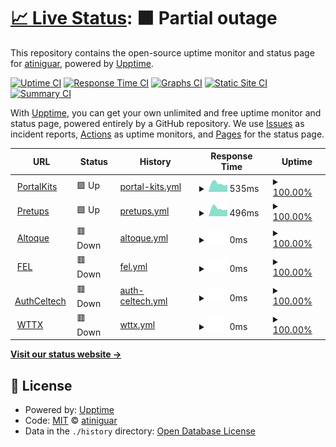 # [📈 Live Status](https://atiniguar.github.io/celtech-status): <!--live status--> **🟧 Partial outage**

This repository contains the open-source uptime monitor and status page for [atiniguar](https://atiniguar.github.io/celtech-status), powered by [Upptime](https://github.com/upptime/upptime).

[![Uptime CI](https://github.com/atiniguar/celtech-status/workflows/Uptime%20CI/badge.svg)](https://github.com/atiniguar/celtech-status/actions?query=workflow%3A%22Uptime+CI%22)
[![Response Time CI](https://github.com/atiniguar/celtech-status/workflows/Response%20Time%20CI/badge.svg)](https://github.com/atiniguar/celtech-status/actions?query=workflow%3A%22Response+Time+CI%22)
[![Graphs CI](https://github.com/atiniguar/celtech-status/workflows/Graphs%20CI/badge.svg)](https://github.com/atiniguar/celtech-status/actions?query=workflow%3A%22Graphs+CI%22)
[![Static Site CI](https://github.com/atiniguar/celtech-status/workflows/Static%20Site%20CI/badge.svg)](https://github.com/atiniguar/celtech-status/actions?query=workflow%3A%22Static+Site+CI%22)
[![Summary CI](https://github.com/atiniguar/celtech-status/workflows/Summary%20CI/badge.svg)](https://github.com/atiniguar/celtech-status/actions?query=workflow%3A%22Summary+CI%22)

With [Upptime](https://upptime.js.org), you can get your own unlimited and free uptime monitor and status page, powered entirely by a GitHub repository. We use [Issues](https://github.com/atiniguar/celtech-status/issues) as incident reports, [Actions](https://github.com/atiniguar/celtech-status/actions) as uptime monitors, and [Pages](https://atiniguar.github.io/celtech-status) for the status page.

<!--start: status pages-->
<!-- This summary is generated by Upptime (https://github.com/upptime/upptime) -->
<!-- Do not edit this manually, your changes will be overwritten -->
<!-- prettier-ignore -->
| URL | Status | History | Response Time | Uptime |
| --- | ------ | ------- | ------------- | ------ |
| <img alt="" src="https://icons.duckduckgo.com/ip3/portalkits.celtech.com.gt.ico" height="13"> [PortalKits](https://portalkits.celtech.com.gt/) | 🟩 Up | [portal-kits.yml](https://github.com/atiniguar/celtech-status/commits/HEAD/history/portal-kits.yml) | <details><summary><img alt="Response time graph" src="./graphs/portal-kits/response-time-week.png" height="20"> 535ms</summary><br><a href="https://atiniguar.github.io/celtech-status/history/portal-kits"><img alt="Response time 764" src="https://img.shields.io/endpoint?url=https%3A%2F%2Fraw.githubusercontent.com%2Fatiniguar%2Fceltech-status%2FHEAD%2Fapi%2Fportal-kits%2Fresponse-time.json"></a><br><a href="https://atiniguar.github.io/celtech-status/history/portal-kits"><img alt="24-hour response time 543" src="https://img.shields.io/endpoint?url=https%3A%2F%2Fraw.githubusercontent.com%2Fatiniguar%2Fceltech-status%2FHEAD%2Fapi%2Fportal-kits%2Fresponse-time-day.json"></a><br><a href="https://atiniguar.github.io/celtech-status/history/portal-kits"><img alt="7-day response time 535" src="https://img.shields.io/endpoint?url=https%3A%2F%2Fraw.githubusercontent.com%2Fatiniguar%2Fceltech-status%2FHEAD%2Fapi%2Fportal-kits%2Fresponse-time-week.json"></a><br><a href="https://atiniguar.github.io/celtech-status/history/portal-kits"><img alt="30-day response time 485" src="https://img.shields.io/endpoint?url=https%3A%2F%2Fraw.githubusercontent.com%2Fatiniguar%2Fceltech-status%2FHEAD%2Fapi%2Fportal-kits%2Fresponse-time-month.json"></a><br><a href="https://atiniguar.github.io/celtech-status/history/portal-kits"><img alt="1-year response time 764" src="https://img.shields.io/endpoint?url=https%3A%2F%2Fraw.githubusercontent.com%2Fatiniguar%2Fceltech-status%2FHEAD%2Fapi%2Fportal-kits%2Fresponse-time-year.json"></a></details> | <details><summary><a href="https://atiniguar.github.io/celtech-status/history/portal-kits">100.00%</a></summary><a href="https://atiniguar.github.io/celtech-status/history/portal-kits"><img alt="All-time uptime 99.23%" src="https://img.shields.io/endpoint?url=https%3A%2F%2Fraw.githubusercontent.com%2Fatiniguar%2Fceltech-status%2FHEAD%2Fapi%2Fportal-kits%2Fuptime.json"></a><br><a href="https://atiniguar.github.io/celtech-status/history/portal-kits"><img alt="24-hour uptime 100.00%" src="https://img.shields.io/endpoint?url=https%3A%2F%2Fraw.githubusercontent.com%2Fatiniguar%2Fceltech-status%2FHEAD%2Fapi%2Fportal-kits%2Fuptime-day.json"></a><br><a href="https://atiniguar.github.io/celtech-status/history/portal-kits"><img alt="7-day uptime 100.00%" src="https://img.shields.io/endpoint?url=https%3A%2F%2Fraw.githubusercontent.com%2Fatiniguar%2Fceltech-status%2FHEAD%2Fapi%2Fportal-kits%2Fuptime-week.json"></a><br><a href="https://atiniguar.github.io/celtech-status/history/portal-kits"><img alt="30-day uptime 100.00%" src="https://img.shields.io/endpoint?url=https%3A%2F%2Fraw.githubusercontent.com%2Fatiniguar%2Fceltech-status%2FHEAD%2Fapi%2Fportal-kits%2Fuptime-month.json"></a><br><a href="https://atiniguar.github.io/celtech-status/history/portal-kits"><img alt="1-year uptime 99.23%" src="https://img.shields.io/endpoint?url=https%3A%2F%2Fraw.githubusercontent.com%2Fatiniguar%2Fceltech-status%2FHEAD%2Fapi%2Fportal-kits%2Fuptime-year.json"></a></details>
| <img alt="" src="https://icons.duckduckgo.com/ip3/pretups.celtech.com.gt.ico" height="13"> [Pretups](https://pretups.celtech.com.gt/) | 🟩 Up | [pretups.yml](https://github.com/atiniguar/celtech-status/commits/HEAD/history/pretups.yml) | <details><summary><img alt="Response time graph" src="./graphs/pretups/response-time-week.png" height="20"> 496ms</summary><br><a href="https://atiniguar.github.io/celtech-status/history/pretups"><img alt="Response time 480" src="https://img.shields.io/endpoint?url=https%3A%2F%2Fraw.githubusercontent.com%2Fatiniguar%2Fceltech-status%2FHEAD%2Fapi%2Fpretups%2Fresponse-time.json"></a><br><a href="https://atiniguar.github.io/celtech-status/history/pretups"><img alt="24-hour response time 518" src="https://img.shields.io/endpoint?url=https%3A%2F%2Fraw.githubusercontent.com%2Fatiniguar%2Fceltech-status%2FHEAD%2Fapi%2Fpretups%2Fresponse-time-day.json"></a><br><a href="https://atiniguar.github.io/celtech-status/history/pretups"><img alt="7-day response time 496" src="https://img.shields.io/endpoint?url=https%3A%2F%2Fraw.githubusercontent.com%2Fatiniguar%2Fceltech-status%2FHEAD%2Fapi%2Fpretups%2Fresponse-time-week.json"></a><br><a href="https://atiniguar.github.io/celtech-status/history/pretups"><img alt="30-day response time 457" src="https://img.shields.io/endpoint?url=https%3A%2F%2Fraw.githubusercontent.com%2Fatiniguar%2Fceltech-status%2FHEAD%2Fapi%2Fpretups%2Fresponse-time-month.json"></a><br><a href="https://atiniguar.github.io/celtech-status/history/pretups"><img alt="1-year response time 480" src="https://img.shields.io/endpoint?url=https%3A%2F%2Fraw.githubusercontent.com%2Fatiniguar%2Fceltech-status%2FHEAD%2Fapi%2Fpretups%2Fresponse-time-year.json"></a></details> | <details><summary><a href="https://atiniguar.github.io/celtech-status/history/pretups">100.00%</a></summary><a href="https://atiniguar.github.io/celtech-status/history/pretups"><img alt="All-time uptime 99.56%" src="https://img.shields.io/endpoint?url=https%3A%2F%2Fraw.githubusercontent.com%2Fatiniguar%2Fceltech-status%2FHEAD%2Fapi%2Fpretups%2Fuptime.json"></a><br><a href="https://atiniguar.github.io/celtech-status/history/pretups"><img alt="24-hour uptime 100.00%" src="https://img.shields.io/endpoint?url=https%3A%2F%2Fraw.githubusercontent.com%2Fatiniguar%2Fceltech-status%2FHEAD%2Fapi%2Fpretups%2Fuptime-day.json"></a><br><a href="https://atiniguar.github.io/celtech-status/history/pretups"><img alt="7-day uptime 100.00%" src="https://img.shields.io/endpoint?url=https%3A%2F%2Fraw.githubusercontent.com%2Fatiniguar%2Fceltech-status%2FHEAD%2Fapi%2Fpretups%2Fuptime-week.json"></a><br><a href="https://atiniguar.github.io/celtech-status/history/pretups"><img alt="30-day uptime 100.00%" src="https://img.shields.io/endpoint?url=https%3A%2F%2Fraw.githubusercontent.com%2Fatiniguar%2Fceltech-status%2FHEAD%2Fapi%2Fpretups%2Fuptime-month.json"></a><br><a href="https://atiniguar.github.io/celtech-status/history/pretups"><img alt="1-year uptime 99.56%" src="https://img.shields.io/endpoint?url=https%3A%2F%2Fraw.githubusercontent.com%2Fatiniguar%2Fceltech-status%2FHEAD%2Fapi%2Fpretups%2Fuptime-year.json"></a></details>
| <img alt="" src="https://icons.duckduckgo.com/ip3/altoque.celtech.com.gt.ico" height="13"> [Altoque](https://altoque.celtech.com.gt/) | 🟥 Down | [altoque.yml](https://github.com/atiniguar/celtech-status/commits/HEAD/history/altoque.yml) | <details><summary><img alt="Response time graph" src="./graphs/altoque/response-time-week.png" height="20"> 0ms</summary><br><a href="https://atiniguar.github.io/celtech-status/history/altoque"><img alt="Response time 0" src="https://img.shields.io/endpoint?url=https%3A%2F%2Fraw.githubusercontent.com%2Fatiniguar%2Fceltech-status%2FHEAD%2Fapi%2Faltoque%2Fresponse-time.json"></a><br><a href="https://atiniguar.github.io/celtech-status/history/altoque"><img alt="24-hour response time 0" src="https://img.shields.io/endpoint?url=https%3A%2F%2Fraw.githubusercontent.com%2Fatiniguar%2Fceltech-status%2FHEAD%2Fapi%2Faltoque%2Fresponse-time-day.json"></a><br><a href="https://atiniguar.github.io/celtech-status/history/altoque"><img alt="7-day response time 0" src="https://img.shields.io/endpoint?url=https%3A%2F%2Fraw.githubusercontent.com%2Fatiniguar%2Fceltech-status%2FHEAD%2Fapi%2Faltoque%2Fresponse-time-week.json"></a><br><a href="https://atiniguar.github.io/celtech-status/history/altoque"><img alt="30-day response time 0" src="https://img.shields.io/endpoint?url=https%3A%2F%2Fraw.githubusercontent.com%2Fatiniguar%2Fceltech-status%2FHEAD%2Fapi%2Faltoque%2Fresponse-time-month.json"></a><br><a href="https://atiniguar.github.io/celtech-status/history/altoque"><img alt="1-year response time 0" src="https://img.shields.io/endpoint?url=https%3A%2F%2Fraw.githubusercontent.com%2Fatiniguar%2Fceltech-status%2FHEAD%2Fapi%2Faltoque%2Fresponse-time-year.json"></a></details> | <details><summary><a href="https://atiniguar.github.io/celtech-status/history/altoque">100.00%</a></summary><a href="https://atiniguar.github.io/celtech-status/history/altoque"><img alt="All-time uptime 99.94%" src="https://img.shields.io/endpoint?url=https%3A%2F%2Fraw.githubusercontent.com%2Fatiniguar%2Fceltech-status%2FHEAD%2Fapi%2Faltoque%2Fuptime.json"></a><br><a href="https://atiniguar.github.io/celtech-status/history/altoque"><img alt="24-hour uptime 100.00%" src="https://img.shields.io/endpoint?url=https%3A%2F%2Fraw.githubusercontent.com%2Fatiniguar%2Fceltech-status%2FHEAD%2Fapi%2Faltoque%2Fuptime-day.json"></a><br><a href="https://atiniguar.github.io/celtech-status/history/altoque"><img alt="7-day uptime 100.00%" src="https://img.shields.io/endpoint?url=https%3A%2F%2Fraw.githubusercontent.com%2Fatiniguar%2Fceltech-status%2FHEAD%2Fapi%2Faltoque%2Fuptime-week.json"></a><br><a href="https://atiniguar.github.io/celtech-status/history/altoque"><img alt="30-day uptime 100.00%" src="https://img.shields.io/endpoint?url=https%3A%2F%2Fraw.githubusercontent.com%2Fatiniguar%2Fceltech-status%2FHEAD%2Fapi%2Faltoque%2Fuptime-month.json"></a><br><a href="https://atiniguar.github.io/celtech-status/history/altoque"><img alt="1-year uptime 99.94%" src="https://img.shields.io/endpoint?url=https%3A%2F%2Fraw.githubusercontent.com%2Fatiniguar%2Fceltech-status%2FHEAD%2Fapi%2Faltoque%2Fuptime-year.json"></a></details>
| <img alt="" src="https://icons.duckduckgo.com/ip3/fel.celtech.com.gt.ico" height="13"> [FEL](https://fel.celtech.com.gt/index.jsp) | 🟥 Down | [fel.yml](https://github.com/atiniguar/celtech-status/commits/HEAD/history/fel.yml) | <details><summary><img alt="Response time graph" src="./graphs/fel/response-time-week.png" height="20"> 0ms</summary><br><a href="https://atiniguar.github.io/celtech-status/history/fel"><img alt="Response time 300" src="https://img.shields.io/endpoint?url=https%3A%2F%2Fraw.githubusercontent.com%2Fatiniguar%2Fceltech-status%2FHEAD%2Fapi%2Ffel%2Fresponse-time.json"></a><br><a href="https://atiniguar.github.io/celtech-status/history/fel"><img alt="24-hour response time 0" src="https://img.shields.io/endpoint?url=https%3A%2F%2Fraw.githubusercontent.com%2Fatiniguar%2Fceltech-status%2FHEAD%2Fapi%2Ffel%2Fresponse-time-day.json"></a><br><a href="https://atiniguar.github.io/celtech-status/history/fel"><img alt="7-day response time 0" src="https://img.shields.io/endpoint?url=https%3A%2F%2Fraw.githubusercontent.com%2Fatiniguar%2Fceltech-status%2FHEAD%2Fapi%2Ffel%2Fresponse-time-week.json"></a><br><a href="https://atiniguar.github.io/celtech-status/history/fel"><img alt="30-day response time 0" src="https://img.shields.io/endpoint?url=https%3A%2F%2Fraw.githubusercontent.com%2Fatiniguar%2Fceltech-status%2FHEAD%2Fapi%2Ffel%2Fresponse-time-month.json"></a><br><a href="https://atiniguar.github.io/celtech-status/history/fel"><img alt="1-year response time 300" src="https://img.shields.io/endpoint?url=https%3A%2F%2Fraw.githubusercontent.com%2Fatiniguar%2Fceltech-status%2FHEAD%2Fapi%2Ffel%2Fresponse-time-year.json"></a></details> | <details><summary><a href="https://atiniguar.github.io/celtech-status/history/fel">100.00%</a></summary><a href="https://atiniguar.github.io/celtech-status/history/fel"><img alt="All-time uptime 99.94%" src="https://img.shields.io/endpoint?url=https%3A%2F%2Fraw.githubusercontent.com%2Fatiniguar%2Fceltech-status%2FHEAD%2Fapi%2Ffel%2Fuptime.json"></a><br><a href="https://atiniguar.github.io/celtech-status/history/fel"><img alt="24-hour uptime 100.00%" src="https://img.shields.io/endpoint?url=https%3A%2F%2Fraw.githubusercontent.com%2Fatiniguar%2Fceltech-status%2FHEAD%2Fapi%2Ffel%2Fuptime-day.json"></a><br><a href="https://atiniguar.github.io/celtech-status/history/fel"><img alt="7-day uptime 100.00%" src="https://img.shields.io/endpoint?url=https%3A%2F%2Fraw.githubusercontent.com%2Fatiniguar%2Fceltech-status%2FHEAD%2Fapi%2Ffel%2Fuptime-week.json"></a><br><a href="https://atiniguar.github.io/celtech-status/history/fel"><img alt="30-day uptime 100.00%" src="https://img.shields.io/endpoint?url=https%3A%2F%2Fraw.githubusercontent.com%2Fatiniguar%2Fceltech-status%2FHEAD%2Fapi%2Ffel%2Fuptime-month.json"></a><br><a href="https://atiniguar.github.io/celtech-status/history/fel"><img alt="1-year uptime 99.94%" src="https://img.shields.io/endpoint?url=https%3A%2F%2Fraw.githubusercontent.com%2Fatiniguar%2Fceltech-status%2FHEAD%2Fapi%2Ffel%2Fuptime-year.json"></a></details>
| <img alt="" src="https://icons.duckduckgo.com/ip3/auth.celtech.com.gt.ico" height="13"> [AuthCeltech](https://auth.celtech.com.gt/auth/login) | 🟥 Down | [auth-celtech.yml](https://github.com/atiniguar/celtech-status/commits/HEAD/history/auth-celtech.yml) | <details><summary><img alt="Response time graph" src="./graphs/auth-celtech/response-time-week.png" height="20"> 0ms</summary><br><a href="https://atiniguar.github.io/celtech-status/history/auth-celtech"><img alt="Response time 0" src="https://img.shields.io/endpoint?url=https%3A%2F%2Fraw.githubusercontent.com%2Fatiniguar%2Fceltech-status%2FHEAD%2Fapi%2Fauth-celtech%2Fresponse-time.json"></a><br><a href="https://atiniguar.github.io/celtech-status/history/auth-celtech"><img alt="24-hour response time 0" src="https://img.shields.io/endpoint?url=https%3A%2F%2Fraw.githubusercontent.com%2Fatiniguar%2Fceltech-status%2FHEAD%2Fapi%2Fauth-celtech%2Fresponse-time-day.json"></a><br><a href="https://atiniguar.github.io/celtech-status/history/auth-celtech"><img alt="7-day response time 0" src="https://img.shields.io/endpoint?url=https%3A%2F%2Fraw.githubusercontent.com%2Fatiniguar%2Fceltech-status%2FHEAD%2Fapi%2Fauth-celtech%2Fresponse-time-week.json"></a><br><a href="https://atiniguar.github.io/celtech-status/history/auth-celtech"><img alt="30-day response time 0" src="https://img.shields.io/endpoint?url=https%3A%2F%2Fraw.githubusercontent.com%2Fatiniguar%2Fceltech-status%2FHEAD%2Fapi%2Fauth-celtech%2Fresponse-time-month.json"></a><br><a href="https://atiniguar.github.io/celtech-status/history/auth-celtech"><img alt="1-year response time 0" src="https://img.shields.io/endpoint?url=https%3A%2F%2Fraw.githubusercontent.com%2Fatiniguar%2Fceltech-status%2FHEAD%2Fapi%2Fauth-celtech%2Fresponse-time-year.json"></a></details> | <details><summary><a href="https://atiniguar.github.io/celtech-status/history/auth-celtech">100.00%</a></summary><a href="https://atiniguar.github.io/celtech-status/history/auth-celtech"><img alt="All-time uptime 99.15%" src="https://img.shields.io/endpoint?url=https%3A%2F%2Fraw.githubusercontent.com%2Fatiniguar%2Fceltech-status%2FHEAD%2Fapi%2Fauth-celtech%2Fuptime.json"></a><br><a href="https://atiniguar.github.io/celtech-status/history/auth-celtech"><img alt="24-hour uptime 100.00%" src="https://img.shields.io/endpoint?url=https%3A%2F%2Fraw.githubusercontent.com%2Fatiniguar%2Fceltech-status%2FHEAD%2Fapi%2Fauth-celtech%2Fuptime-day.json"></a><br><a href="https://atiniguar.github.io/celtech-status/history/auth-celtech"><img alt="7-day uptime 100.00%" src="https://img.shields.io/endpoint?url=https%3A%2F%2Fraw.githubusercontent.com%2Fatiniguar%2Fceltech-status%2FHEAD%2Fapi%2Fauth-celtech%2Fuptime-week.json"></a><br><a href="https://atiniguar.github.io/celtech-status/history/auth-celtech"><img alt="30-day uptime 100.00%" src="https://img.shields.io/endpoint?url=https%3A%2F%2Fraw.githubusercontent.com%2Fatiniguar%2Fceltech-status%2FHEAD%2Fapi%2Fauth-celtech%2Fuptime-month.json"></a><br><a href="https://atiniguar.github.io/celtech-status/history/auth-celtech"><img alt="1-year uptime 99.15%" src="https://img.shields.io/endpoint?url=https%3A%2F%2Fraw.githubusercontent.com%2Fatiniguar%2Fceltech-status%2FHEAD%2Fapi%2Fauth-celtech%2Fuptime-year.json"></a></details>
| <img alt="" src="https://icons.duckduckgo.com/ip3/wttx.celtech.com.gt.ico" height="13"> [WTTX](https://wttx.celtech.com.gt/auth/login) | 🟥 Down | [wttx.yml](https://github.com/atiniguar/celtech-status/commits/HEAD/history/wttx.yml) | <details><summary><img alt="Response time graph" src="./graphs/wttx/response-time-week.png" height="20"> 0ms</summary><br><a href="https://atiniguar.github.io/celtech-status/history/wttx"><img alt="Response time 0" src="https://img.shields.io/endpoint?url=https%3A%2F%2Fraw.githubusercontent.com%2Fatiniguar%2Fceltech-status%2FHEAD%2Fapi%2Fwttx%2Fresponse-time.json"></a><br><a href="https://atiniguar.github.io/celtech-status/history/wttx"><img alt="24-hour response time 0" src="https://img.shields.io/endpoint?url=https%3A%2F%2Fraw.githubusercontent.com%2Fatiniguar%2Fceltech-status%2FHEAD%2Fapi%2Fwttx%2Fresponse-time-day.json"></a><br><a href="https://atiniguar.github.io/celtech-status/history/wttx"><img alt="7-day response time 0" src="https://img.shields.io/endpoint?url=https%3A%2F%2Fraw.githubusercontent.com%2Fatiniguar%2Fceltech-status%2FHEAD%2Fapi%2Fwttx%2Fresponse-time-week.json"></a><br><a href="https://atiniguar.github.io/celtech-status/history/wttx"><img alt="30-day response time 0" src="https://img.shields.io/endpoint?url=https%3A%2F%2Fraw.githubusercontent.com%2Fatiniguar%2Fceltech-status%2FHEAD%2Fapi%2Fwttx%2Fresponse-time-month.json"></a><br><a href="https://atiniguar.github.io/celtech-status/history/wttx"><img alt="1-year response time 0" src="https://img.shields.io/endpoint?url=https%3A%2F%2Fraw.githubusercontent.com%2Fatiniguar%2Fceltech-status%2FHEAD%2Fapi%2Fwttx%2Fresponse-time-year.json"></a></details> | <details><summary><a href="https://atiniguar.github.io/celtech-status/history/wttx">100.00%</a></summary><a href="https://atiniguar.github.io/celtech-status/history/wttx"><img alt="All-time uptime 99.16%" src="https://img.shields.io/endpoint?url=https%3A%2F%2Fraw.githubusercontent.com%2Fatiniguar%2Fceltech-status%2FHEAD%2Fapi%2Fwttx%2Fuptime.json"></a><br><a href="https://atiniguar.github.io/celtech-status/history/wttx"><img alt="24-hour uptime 100.00%" src="https://img.shields.io/endpoint?url=https%3A%2F%2Fraw.githubusercontent.com%2Fatiniguar%2Fceltech-status%2FHEAD%2Fapi%2Fwttx%2Fuptime-day.json"></a><br><a href="https://atiniguar.github.io/celtech-status/history/wttx"><img alt="7-day uptime 100.00%" src="https://img.shields.io/endpoint?url=https%3A%2F%2Fraw.githubusercontent.com%2Fatiniguar%2Fceltech-status%2FHEAD%2Fapi%2Fwttx%2Fuptime-week.json"></a><br><a href="https://atiniguar.github.io/celtech-status/history/wttx"><img alt="30-day uptime 100.00%" src="https://img.shields.io/endpoint?url=https%3A%2F%2Fraw.githubusercontent.com%2Fatiniguar%2Fceltech-status%2FHEAD%2Fapi%2Fwttx%2Fuptime-month.json"></a><br><a href="https://atiniguar.github.io/celtech-status/history/wttx"><img alt="1-year uptime 99.16%" src="https://img.shields.io/endpoint?url=https%3A%2F%2Fraw.githubusercontent.com%2Fatiniguar%2Fceltech-status%2FHEAD%2Fapi%2Fwttx%2Fuptime-year.json"></a></details>

<!--end: status pages-->

[**Visit our status website →**](https://atiniguar.github.io/celtech-status)

## 📄 License

- Powered by: [Upptime](https://github.com/upptime/upptime)
- Code: [MIT](./LICENSE) © [atiniguar](https://atiniguar.github.io/celtech-status)
- Data in the `./history` directory: [Open Database License](https://opendatacommons.org/licenses/odbl/1-0/)
